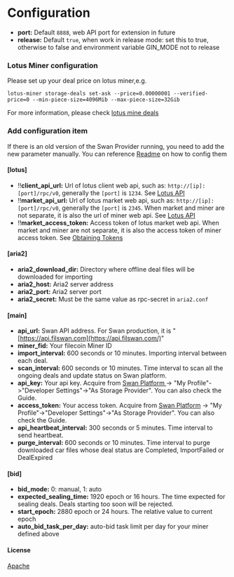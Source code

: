 # Configuration

* **port:** Default `8888`, web API port for extension in future
* **release:** Default `true`, when work in release mode: set this to true, otherwise to false and environment variable GIN\_MODE not to release

### Lotus Miner configuration

Please set up your deal price on lotus miner,e.g.

```
lotus-miner storage-deals set-ask --price=0.00000001 --verified-price=0 --min-piece-size=4096Mib --max-piece-size=32Gib
```

For more information, please check [lotus mine deals](https://lotus.filecoin.io/storage-providers/operate/manage-storage-deals/#offline-deal-workflow)

### **Add configuration item**



If there is an old version of the Swan Provider running, you need to add the new parameter manually. You can reference [Readme](https://github.com/filswan/go-swan-provider/tree/release-0.2.1) on how to config them

#### \[lotus]

* ‼️**client\_api\_url:** Url of lotus client web api, such as: `http://[ip]:[port]/rpc/v0`, generally the `[port]` is `1234`. See [Lotus API](https://lotus.filecoin.io/developers/api-access/)
* ‼️**market\_api\_url:** Url of lotus market web api, such as: `http://[ip]:[port]/rpc/v0`, generally the `[port]` is `2345`. When market and miner are not separate, it is also the url of miner web api. See [Lotus API](https://lotus.filecoin.io/developers/api-access/)
* ‼️**market\_access\_token:** Access token of lotus market web api. When market and miner are not separate, it is also the access token of miner access token. See [Obtaining Tokens](https://lotus.filecoin.io/developers/api-access/?#obtaining-tokens)

#### \[aria2]

* **aria2\_download\_dir:** Directory where offline deal files will be downloaded for importing
* **aria2\_host:** Aria2 server address
* **aria2\_port:** Aria2 server port
* **aria2\_secret:** Must be the same value as rpc-secret in `aria2.conf`

#### \[main]

* **api\_url:** Swan API address. For Swan production, it is "[https://api.filswan.com](https://api.filswan.com/)"
* **miner\_fid:** Your filecoin Miner ID
* **import\_interval:** 600 seconds or 10 minutes. Importing interval between each deal.
* **scan\_interval:** 600 seconds or 10 minutes. Time interval to scan all the ongoing deals and update status on Swan platform.
* **api\_key:** Your api key. Acquire from [Swan Platform ](https://console.filswan.com/#/dashboard)-> "My Profile"->"Developer Settings"->"As Storage Provider". You can also check the Guide.
* **access\_token:** Your access token. Acquire from [Swan Platform](https://console.filswan.com/#/dashboard) -> "My Profile"->"Developer Settings"->"As Storage Provider". You can also check the Guide.
* **api\_heartbeat\_interval:** 300 seconds or 5 minutes. Time interval to send heartbeat.
* **purge\_interval:** 600 seconds or 10 minutes. Time interval to purge downloaded car files whose deal status are Completed, ImportFailed or DealExpired

#### \[bid]

* **bid\_mode:** 0: manual, 1: auto
* **expected\_sealing\_time:** 1920 epoch or 16 hours. The time expected for sealing deals. Deals starting too soon will be rejected.
* **start\_epoch:** 2880 epoch or 24 hours. The relative value to current epoch
* **auto\_bid\_task\_per\_day:** auto-bid task limit per day for your miner defined above

#### License

[Apache](https://github.com/filswan/go-swan-provider/blob/main/LICENSE)
